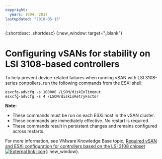 ```yaml
---
copyright:
  years: 1994, 2017
lastupdated: "2018-05-15"
---
```


{:shortdesc: .shortdesc}
{:new_window: target="_blank"}

# Configuring vSANs for stability on LSI 3108-based controllers

To help prevent device-related failures when running vSAN with LSI 3108-series controllers, run the following commands from the ESXi shell:

`esxcfg-advcfg -s 100000 /LSOM/diskIoTimeout`<br/>
`esxcfg-advcfg -s 4 /LSOM/diskIoRetryFactor`

**Note:**

* These commands must be run on each ESXi host in the vSAN cluster.
* These commands are immediately effective. No restart is required.
* These commands result in persistent changes and remains configured across restarts.

For more information, see VMware Knowledge Base topic, [Required vSAN and ESXi configuration for controllers based on the LSI 3108 chipset ![External link icon](../../icons/launch-glyph.svg "External link icon")](https://kb.vmware.com/s/article/2144936){: new_window}.
